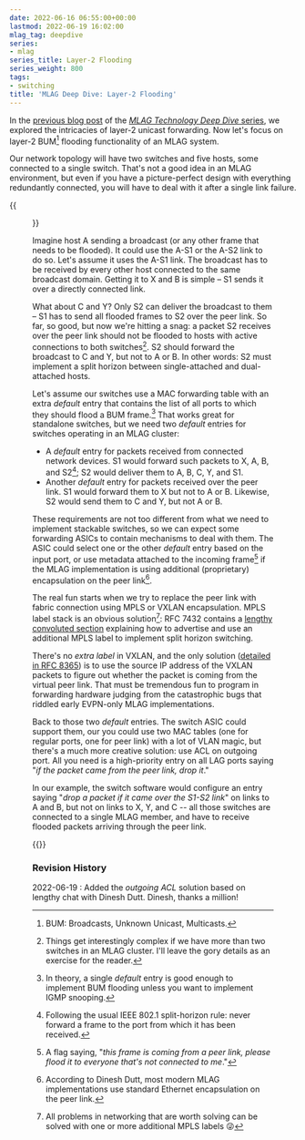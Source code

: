 ```yaml
---
date: 2022-06-16 06:55:00+00:00
lastmod: 2022-06-19 16:02:00
mlag_tag: deepdive
series:
- mlag
series_title: Layer-2 Flooding
series_weight: 800
tags:
- switching
title: 'MLAG Deep Dive: Layer-2 Flooding'
---
```

In the [previous blog post](/2022/06/mlag-deep-dive-mac-learning/) of the [*MLAG Technology Deep Dive* series](/series/mlag/#technology-deep-dive), we explored the intricacies of layer-2 unicast forwarding. Now let's focus on layer-2 BUM[^BUM] flooding functionality of an MLAG system. 

Our network topology will have two switches and five hosts, some connected to a single switch. That's not a good idea in an MLAG environment, but even if you have a picture-perfect design with everything redundantly connected, you will have to deal with it after a single link failure.
<!--more-->
{{<figure src="/2022/06/MLAG-topology.jpg" caption="Simple MLAG topology">}}

[^BUM]: BUM: Broadcasts, Unknown Unicast, Multicasts.

Imagine host A sending a broadcast (or any other frame that needs to be flooded). It could use the A-S1 or the A-S2 link to do so. Let's assume it uses the A-S1 link. The broadcast has to be received by every other host connected to the same broadcast domain. Getting it to X and B is simple – S1 sends it over a directly connected link.

What about C and Y? Only S2 can deliver the broadcast to them – S1 has to send all flooded frames to S2 over the peer link. So far, so good, but now we're hitting a snag: a packet S2 receives over the peer link should not be flooded to hosts with active connections to both switches[^M1]. S2 should forward the broadcast to C and Y, but not to A or B. In other words: S2 must implement a split horizon between single-attached and dual-attached hosts.

[^M1]: Things get interestingly complex if we have more than two switches in an MLAG cluster. I'll leave the gory details as an exercise for the reader.

Let's assume our switches use a MAC forwarding table with an extra _default_ entry that contains the list of all ports to which they should flood a BUM frame.[^DF] That works great for standalone switches, but we need two _default_ entries for switches operating in an MLAG cluster:

[^DF]: In theory, a single _default_ entry is good enough to implement BUM flooding unless you want to implement IGMP snooping.

* A _default_ entry for packets received from connected network devices. S1 would forward such packets to X, A, B, and S2[^IEEESH]; S2 would deliver them to A, B, C, Y, and S1.
* Another _default_ entry for packets received over the peer link. S1 would forward them to X but not to A or B. Likewise, S2 would send them to C and Y, but not A or B.

[^IEEESH]: Following the usual IEEE 802.1 split-horizon rule: never forward a frame to the port from which it has been received.

These requirements are not too different from what we need to implement stackable switches, so we can expect some forwarding ASICs to contain mechanisms to deal with them. The ASIC could select one or the other _default_ entry based on the input port, or use metadata attached to the incoming frame[^PF] if the MLAG implementation is using additional (proprietary) encapsulation on the peer link[^PE].

[^PF]: A flag saying, "_this frame is coming from a peer link, please flood it to everyone that's not connected to me_."

[^PE]: According to Dinesh Dutt, most modern MLAG implementations use standard Ethernet encapsulation on the peer link.

The real fun starts when we try to replace the peer link with fabric connection using MPLS or VXLAN encapsulation. MPLS label stack is an obvious solution[^ML]: RFC 7432 contains a [lengthy convoluted section](https://datatracker.ietf.org/doc/html/rfc7432#section-8.3) explaining how to advertise and use an additional MPLS label to implement split horizon switching. 

There's no _extra label_ in VXLAN, and the only solution ([detailed in RFC 8365](https://datatracker.ietf.org/doc/html/rfc8365#section-8.3.1)) is to use the source IP address of the VXLAN packets to figure out whether the packet is coming from the virtual peer link. That must be tremendous fun to program in forwarding hardware judging from the catastrophic bugs that riddled early EVPN-only MLAG implementations.

Back to those two _default_ entries. The switch ASIC could support them, our you could use two MAC tables (one for regular ports, one for peer link) with a lot of VLAN magic, but there's a much more creative solution: use ACL on outgoing port. All you need is a high-priority entry on all LAG ports saying "_if the packet came from the peer link, drop it_."

In our example, the switch software would configure an entry saying "_drop a packet if it came over the S1-S2 link_" on links to A and B, but not on links to X, Y, and C -- all those switches are connected to a single MLAG member, and have to receive flooded packets arriving through the peer link.

[^ML]: All problems in networking that are worth solving can be solved with one or more additional MPLS labels 😜

{{<next-in-series page="/posts/2022/06/mlag-active-active-layer3.md" />}}

### Revision History

2022-06-19
: Added the _outgoing ACL_ solution based on lengthy chat with Dinesh Dutt. Dinesh, thanks a million!
